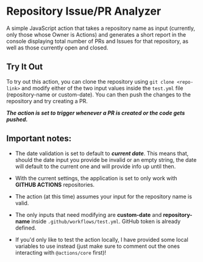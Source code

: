 # Repository Issue/PR Analyzer

A simple JavaScript action that takes a repository name as input (currently, only those whose Owner is Actions) and generates a short report in the console displaying total number of PRs and Issues for that repository, as well as those currently open and closed.

## Try It Out

To try out this action, you can clone the repository using ```git clone <repo-link>``` and modify either of the two input values inside the ```test.yml``` file (repository-name or custom-date). You can then push the changes to the repository and try creating a PR.

***The action is set to trigger whenever a PR is created or the code gets pushed.***

## Important notes:

- The date validation is set to default to ***current date***. This means that, should the date input you provide be invalid or an empty string, the date will default to the current one and will provide info up until then.

- With the current settings, the application is set to only work with **GITHUB ACTIONS** repositories.

- The action (at this time) assumes your input for the repository name is valid.

- The only inputs that need modifying are **custom-date** and **repository-name** inside `.github/workflows/test.yml`. GitHub token is already defined.

- If you'd only like to test the action locally, I have provided some local variables to use instead (just make sure to comment out the ones interacting with `@actions/core` first)!

